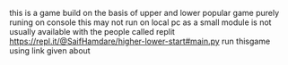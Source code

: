 this is a game build on the basis of upper and lower popular game purely runing on console
this may not run on local pc as a small module is not usually available with the people called replit
https://repl.it/@SaifHamdare/higher-lower-start#main.py
run thisgame using link given about
